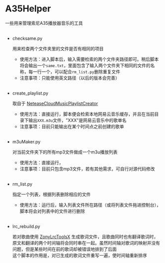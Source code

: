 # A35Helper
一些用来管理索尼A35播放器音乐的工具
<br><br>

 - checksame.py
 
    用来检查两个文件夹里的文件是否有相同的项目
    - 使用方法：进入脚本后，输入需要检索的两个文件夹路径即可。稍后脚本将会输出一个`same.txt`，里面包含了输入两个文件夹下相同的文件的名称，每一行一个，可以配合`rm_list.py`删除重复文件
    - 注意事项：只能使用英文路径（以后的版本会完善）
    <br>
    
 - create_playlist.py
 
    取自于 [NeteaseCloudMusicPlaylistCreator](https://github.com/vileer/NeteaseCloudMusicPlaylistCreator)
    - 使用方法：直接运行，脚本便会检索本地网易云音乐缓存，并且在当前目录下输出`XXX.m3u`文件，"XXX"是网易云音乐中的歌单名
    - 注意事项：目前只能输出在某个时间点之前创建的歌单
    <br>
    
 - m3uMaker.py

    对当前文件夹下的所有mp3文件做成一个m3u播放列表
    - 使用方法：直接运行，
    - 注意事项：目前只包含mp3文件，若有其他需求，可自行对源代码修改
    <br>
    
 - rm_list.py
 
    指定一个列表，根据列表删除相应的文件
    - 使用方法：运行后，输入列表文件所在路径（或将列表文件拖进控制台），脚本将会对列表中的文件进行删除
    <br>
    
 - lrc_rebuild.py
 
    若对歌曲使用 [ZonyLrcToolsX](https://github.com/GameBelial/ZonyLrcToolsX) 生成歌词文件，且歌曲同时也有翻译歌词时，原文和翻译的两个时间轴将会同时串在一起。虽然时间轴对歌词的映射并没有问题，但是某些时间在前的歌词却被错误地排到了后面
    <br>这个脚本的作用是，对已生成的歌词文件重写一遍，使时间轴重新排序
     
